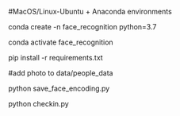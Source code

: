 #MacOS/Linux-Ubuntu + Anaconda environments

conda create -n face_recognition python=3.7

conda activate face_recognition

pip install -r requirements.txt

#add photo to data/people_data

python save_face_encoding.py

python checkin.py
